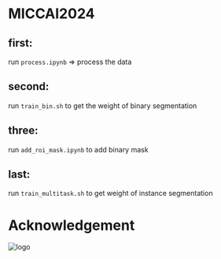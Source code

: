 # MICCAI2024



## first:
  run `process.ipynb` => process the data 


## second:
  run `train_bin.sh` to get the weight of binary segmentation

## three:
  run  `add_roi_mask.ipynb` to add binary mask

## last:
  run `train_multitask.sh` to get weight of instance segmentation

# Acknowledgement
![logo](https://github.com/user-attachments/assets/90ce9a87-7ae3-4652-a3f9-59f0a3c2dda6)
